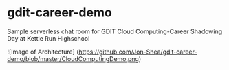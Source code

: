 # gdit-career-demo
Sample serverless chat room for GDIT Cloud Computing-Career Shadowing Day at Kettle Run Highschool

![Image of Architecture]
(https://github.com/Jon-Shea/gdit-career-demo/blob/master/CloudComputingDemo.png)
